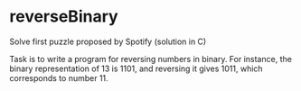 reverseBinary
=============

Solve first puzzle proposed by Spotify (solution in C)

Task is to write a program for reversing numbers in binary. 
For instance, the binary representation of 13 is 1101, and reversing it gives 1011, which corresponds to number 11.
